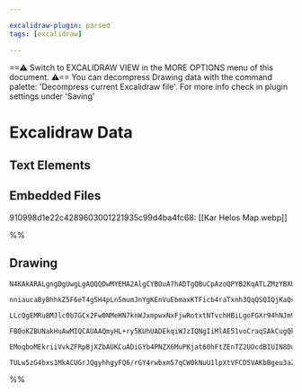```yaml
---

excalidraw-plugin: parsed
tags: [excalidraw]

---
```

==⚠  Switch to EXCALIDRAW VIEW in the MORE OPTIONS menu of this document. ⚠== You can decompress Drawing data with the command palette: 'Decompress current Excalidraw file'. For more info check in plugin settings under 'Saving'


# Excalidraw Data

## Text Elements
## Embedded Files
910998d1e22c4289603001221935c99d4ba4fc68: [[Kar Helos Map.webp]]

%%
## Drawing
```compressed-json
N4KAkARALgngDgUwgLgAQQQDwMYEMA2AlgCYBOuA7hADTgQBuCpAzoQPYB2KqATLZMzYBXUtiRoIACyhQ4zZAHoFAc0JRJQgEYA6bGwC2CgF7N6hbEcK4OCtptbErHALRY8RMpWdx8Q1TdIEfARcZgRmBShcZQUebQB2bQBWGjoghH0EDihmbgBtcDBQMBKIEm4IAEV9AAYYXBgADgA5VJLIWEQKwn1opH5SzG5nAEYapIBObQAWaYBmOYA2Rsak

nniaucaByBhhkZ5F6eT4g5H4pLn5mumJnYgKEnVuEbmaxKTFicb4raTxnh3QqQSQIQjKaQvWZxGojaY/FY8Rq3OZJe7WZTBbg1e7MKCkNgAawQAGE2Pg2KQKvjrMw4LhAtk2qVNLhsITlAShBxiGSKVSJDSOHSGVkoMzIAAzQj4fAAZVgWIkkjZGkCEogeIJxIA6k9JC9cfiiQgFTAlehBB4NVyIRxwrk0CN7mx6dg1HsnTUccCIFyefbmI7UBwh

LLcQgEMRuBMJlc0b7GCx2Fw0NMeHN7knWJxmpwxNxFjwRotxtNTvchHBiLgoFGXr94hNJm904sE+0yswACLpOvRtCSghhe6c4RwACSxGDeQAuvdNMIeQBRYKZbIz+e+ogcQncUPh7dsdn1tD4oQIe7S4JTioTMaxxrEEYIHg8bDpxoTUtvWFvkZxkk2CxsQ0ystMkrYMsGrMO44ioAU7RgM6wLIcCW6doQPJYBUuA1BAhQAL7gBhEC4HAcAKrW8H

FB0oKZBUNakHuAwMIQCAUAAQmyHL+ry5KUhUADEkqiWJzIQNgIiMlAE51voCraqSAkCugQkvhp/SFJJ0linJGTceyY7cvx/LUuQwr0jJElSaQMn6foABiMryoq8GauS5SsbZ9nyYpJp6sQzxoHw2k+XpfnGsSZoWh51rebp2QOQASsIdoOoaYWJbJ8kAPJuh6LzegldkRRkjmcFAjm4PoMqeqgHaQOFSXyRV2RyoQRjwTwPqlM1OUZAAKlgUAAIJ

EMoqboMEkriiVvkZFRpBjXZbAUKCuADiGYb4PNZX6MuPKjat60hFtZEnTZ2UOcdBIUIN8DuXxEmwQSsoABrcMiSTaIsvzTO2jQjI0GY/Kxr3kvgACaLwHIs2gTDU31wnMwM8OWrFGGwBjcLRkD0AQF4vNoczFiWSREXtLUZKlJmBsGfpLtGrGciQHVddwPUs6QbN1nA3CNRArPEAAsmwxAIIduCaMEW1DvgI7acLfKCWgeMQJx5LnaQyisgAFMW8

TULw5zG4bxs1MkACUGrJQgyhhgyFQ6/rGY4rwbxm57qCW0kNuU1lpXtVFCD5VAKbBgeu3aZK5CZHb2E8xwyi476WTS7L3DnpevrYEQ/NnqQF73BwNXwdnLpCFAO7l0XCAB6UdgAFYINgORyqXcBixLUsy6eqDy4rpRsuHjCDdj+Cp52nTuWEwRtymGpSXiBgPV0aBR/cFInnLw4552+ChGNC9jxP+47UR4CEfwEDXuEuPEYRQA==
```
%%